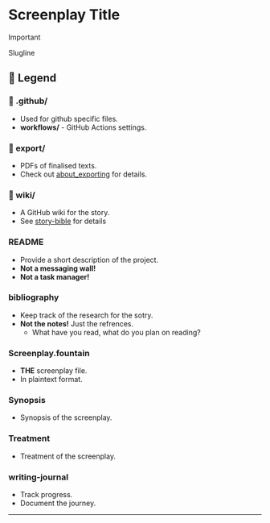 # Screenplay Title

> [!IMPORTANT] 
> Slugline

## 🧭 Legend

### 📂 .github/
- Used for github specific files.
- **workflows/** - GitHub Actions settings.

### 📂 export/
- PDFs of finalised texts.
- Check out [about_exporting](export/about_exporting.md) for details.

### 📂 wiki/
- A GitHub wiki for the story.
- See [story-bible](wiki/story-bible.md) for details

### README
- Provide a short description of the project.
- **Not a messaging wall!**
- **Not a task manager!**

### bibliography
- Keep track of the research for the sotry.
- **Not the notes!** Just the refrences.
  - What have you read, what do you plan on reading?

### Screenplay.fountain
- **THE** screenplay file.
- In plaintext format.

### Synopsis
- Synopsis of the screenplay.

### Treatment
- Treatment of the screenplay.

### writing-journal
- Track progress.
- Document the journey.

***
